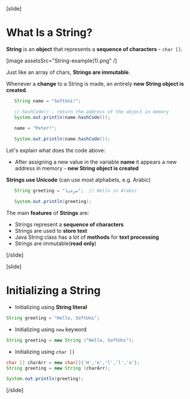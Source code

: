 [slide]
# What Is a String?

 **String** is an **object** that represents a **sequence of characters** - `char []`.

 [image assetsSrc="String-example(1).png" /]

 Just like an array of chars, **Strings are immutable**.

 Whenever a **change** to a String is made, an entirely **new String object is created**. 
 ```java live
    String name = "SoftUni!";

    // hashCode() - return the address of the object in memory
    System.out.println(name.hashCode());

    name = "Peter!";
    
    System.out.println(name.hashCode());
 ```
 Let's explain what does the code above:
 - After assigning a new value in the variable **name** it appears a new address in memory - **new String object is created**



 **Strings use Unicode** (can use most alphabets, e.g. Arabic) 
 ```java live
    String greeting = "مرحبا";  // Hello in Arabic

    System.out.println(greeting);
 ```

The main **features** of **Strings** are:
- Strings represent a **sequence of characters**
- Strings are used to **store text**
- Java String class has a lot of **methods** for **text processing**
- Strings are immutable(**read only**)



  

[/slide]

[slide]
# Initializing a String

- Initializing using **String literal**
```java
String greeting = "Hello, SoftUni";
```

- Initializing using `new` keyword

```java 
String greeting = new String ("Hello, SoftUni");
```
- Initializing using `char []`
```java live
char [] charArr = new char[]{'H','e','l','l','o'};
String greeting = new String (charArr);

System.out.println(greeting);
```
[/slide]